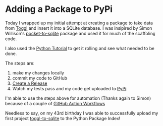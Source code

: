 # Adding a Package to PyPi

Today I wrapped up my initial attempt at creating a package to take data from [Toggl](https://toggl.com) and insert it into a SQLite database. I was insipired by Simon Willison's [pocket-to-sqlite](https://github.com/dogsheep/pocket-to-sqlite) package and used it for much of the scaffoling code. 

I also used the [Python Tutorial](https://packaging.python.org/tutorials/packaging-projects/) to get it rolling and see what needed to be done. 

The steps are:

1. make my changes locally
2. commit my code to GitHub
3. [Create a Release](https://github.com/ryancheley/toggl-to-sqlite/releases)
4. Watch my tests pass and my code get uploaded to [PyPi](https://pypi.org)

I'm able to use the steps above for automation (Thanks again to Simon) because of a couple of [GitHub Action Workflows](https://github.com/ryancheley/toggl-to-sqlite/tree/main/.github/workflows)


Needless to say, on my 43rd birthday I was able to successfully upload my first project [toggl-to-sqlite](https://pypi.org/project/toggl-to-sqlite/) to the Python Package Index!

